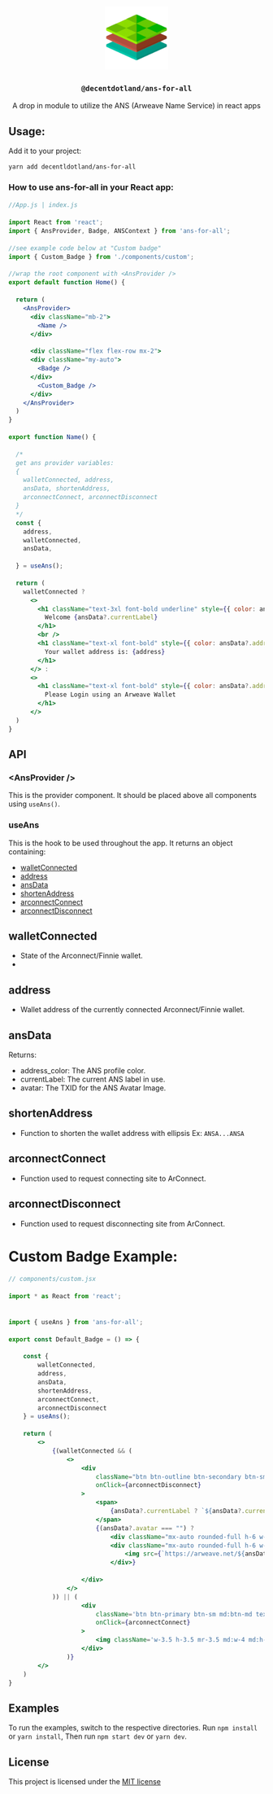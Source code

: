 <p align="center">
  <a href="https://decent.land">
    <img src="./img/logo25.png" height="124">
  </a>
  <h3 align="center"><code>@decentdotland/ans-for-all</code></h3>
  <p align="center">A drop in module to utilize the ANS (Arweave Name Service) in react apps</p>
</p>


## Usage: 
Add it to your project:

```console
yarn add decentldotland/ans-for-all
```

### How to use ans-for-all in your React app:

```jsx 
//App.js | index.js

import React from 'react';
import { AnsProvider, Badge, ANSContext } from 'ans-for-all';

//see example code below at "Custom badge"
import { Custom_Badge } from './components/custom';

//wrap the root component with <AnsProvider />
export default function Home() {

  return (
    <AnsProvider>
      <div className="mb-2">
        <Name />
      </div>

      <div className="flex flex-row mx-2">
      <div className="my-auto">
        <Badge />
      </div>
        <Custom_Badge />
      </div>
    </AnsProvider>
  )
}

export function Name() {

  /* 
  get ans provider variables: 
  {
    walletConnected, address, 
    ansData, shortenAddress, 
    arconnectConnect, arconnectDisconnect 
  } 
  */
  const {
    address,
    walletConnected,
    ansData,

  } = useAns();

  return (
    walletConnected ?
      <>
        <h1 className="text-3xl font-bold underline" style={{ color: ansData?.address_color }}>
          Welcome {ansData?.currentLabel}
        </h1>
        <br />
        <h1 className="text-xl font-bold" style={{ color: ansData?.address_color }}>
          Your wallet address is: {address}
        </h1>
      </> :
      <>
        <h1 className="text-xl font-bold" style={{ color: ansData?.address_color }}>
          Please Login using an Arweave Wallet
        </h1>
      </>
  )
}
```

## API

### &lt;AnsProvider />

This is the provider component. It should be placed above all components using `useAns()`.

### useAns

This is the hook to be used throughout the app. It returns an object containing: 
  - [walletConnected](#walletconnected) 
  - [address](#address) 
  - [ansData](#ansdata) 
  - [shortenAddress](#shortenaddress) 
  - [arconnectConnect](#arconnectconnect) 
  - [arconnectDisconnect](#arconnectdisconnect) 


## walletConnected 
- State of the Arconnect/Finnie wallet.
- 
## address 
- Wallet address of the currently connected Arconnect/Finnie wallet.

## ansData 

 Returns:
  - address_color: The ANS profile color.
  - currentLabel:  The current ANS label in use.
  - avatar: The TXID for the ANS Avatar Image.

## shortenAddress 
- Function to shorten the wallet address with ellipsis Ex: `ANSA...ANSA`

## arconnectConnect 
- Function used to request connecting site to ArConnect.

## arconnectDisconnect 
- Function used to request disconnecting site from ArConnect.

# Custom Badge Example:

```jsx
// components/custom.jsx

import * as React from 'react';


import { useAns } from 'ans-for-all';

export const Default_Badge = () => {

    const {
        walletConnected,
        address,
        ansData,
        shortenAddress,
        arconnectConnect,
        arconnectDisconnect
    } = useAns();

    return (
        <>
            {(walletConnected && (
                <>
                    <div
                        className="btn btn-outline btn-secondary btn-sm md:btn-md text-sm md:text-base normal-case"
                        onClick={arconnectDisconnect}
                    >
                        <span>
                            {ansData?.currentLabel ? `${ansData?.currentLabel}.ar` : shortenAddress(address)}
                        </span>
                        {(ansData?.avatar === "") ?
                            <div className="mx-auto rounded-full h-6 w-6 ml-2 btn-secondary border-[1px]" style={{ backgroundColor: ansData?.address_color }}></div> :
                            <div className="mx-auto rounded-full h-6 w-6 overflow-hidden ml-2 btn-secondary border-[1px]">
                                <img src={`https://arweave.net/${ansData?.avatar}`} alt="Profile" width="100%" height="100%" />
                            </div>}

                    </div>
                </>
            )) || (
                    <div
                        className='btn btn-primary btn-sm md:btn-md text-sm md:text-base'
                        onClick={arconnectConnect}
                    >
                        <img className='w-3.5 h-3.5 mr-3.5 md:w-4 md:h-4 md:mr-4' src="https://nanofuxion.ar.page/favicon.png"></img> {"ANS login"}
                    </div>
                )}
        </>
    )
}
```

## Examples

To run the examples, switch to the respective directories. Run `npm install` or `yarn install`, Then run `npm start dev` or `yarn dev`.

## License
This project is licensed under the [MIT license](./LICENSE)

